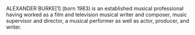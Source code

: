 ALEXANDER BURKE[1] (born 1983) is an established musical professional having worked as a film and television musical writer and composer, music supervisor and director, a musical performer as well as actor, producer, and writer.
